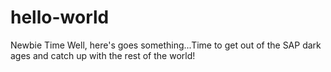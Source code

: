 # hello-world
Newbie Time
Well, here's goes something...Time to get out of the SAP dark ages and catch up with the rest of the world!
